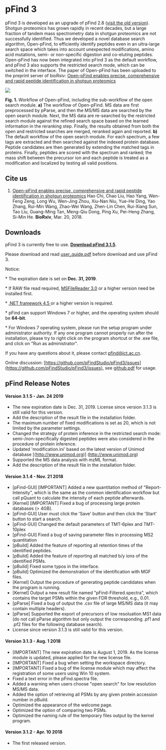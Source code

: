 # pFind 3

pFind 3 is developed as an upgrade of pFind 2.8 (<a href=http://pfind.ict.ac.cn/software/pFind/index.html>visit the old version</a>).
Shotgun proteomics has grown rapidly in recent decades, but a large fraction of tandem mass spectrometry data in shotgun proteomics are not successfully identified. Thus we developed a novel database search algorithm, Open-pFind, to efficiently identify peptides even in an ultra-large search space which takes into account unexpected modifications, amino acid mutations, semi- or non-specific digestion and co-eluting peptides. Open-pFind has now been integrated into pFind 3 as the default workflow, and pFind 3 also supports the restricted search mode, which can be switched in the interface.
The paper of Open-pFind has been uploaded to the preprint server of bioRxiv: <a href = https://www.biorxiv.org/content/early/2018/03/20/285395>Open-pFind enables precise, comprehensive and rapid peptide identification in shotgun proteomics</a>

![](http://pfind.ict.ac.cn/software/pFind3/fig1.png)
<p><b>Fig. 1.</b> Workflow of Open-pFind, including the sub-workflow of the open search module. <b>a)</b> The workflow of Open-pFind. MS data are first preprocessed by pParse, and then the MS/MS data are searched by the open search module. Next, the MS data are re-searched by the restricted search module against the refined search space based on the learned information in the reranking step. Finally, the results obtained from both the open and restricted searches are merged, reranked again and reported. <b>b)</b> The default workflow of the open search module. For each spectrum, a few tags are extracted and then searched against the indexed protein database. Peptide candidates are then generated by extending the matched tags in proteins. Finally, peptides are scored with the spectrum and ranked; the mass shift between the precursor ion and each peptide is treated as a modification and localized by testing all valid positions. </p>


## Cite us
1. <a href="https://www.biorxiv.org/content/early/2018/03/20/285395">Open-pFind enables precise, comprehensive and rapid peptide identification in shotgun proteomics</a></h6>
      Hao Chi, Chao Liu, Hao Yang, Wen-Feng Zeng, Long Wu, Wen-Jing Zhou, Xiu-Nan Niu, Yue-He Ding, Yao Zhang, Rui-Min Wang, Zhao-Wei Wang, Zhen-Lin Chen, Rui-Xiang Sun, Tao Liu, Guang-Ming Tan, Meng-Qiu Dong, Ping Xu, Pei-Heng Zhang, Si-Min He. <b>BioRxiv</b>, Mar. 20, 2018. </a></p>

## Downloads

    
pFind 3 is currently free to use. **[Download pFind 3.1.5](http://pfind.ict.ac.cn/file/3.1/pFind3.1_Setup_20190124.exe)**.

Please download and read [user_guide.pdf](http://pfind.ict.ac.cn/file/3.1/pFind%203%20UserGuide.pdf) before download and use pFind 3.

Notice:
<p>* The expiration date is set on <b>Dec. 31, 2019</b>.</p>
<p>* If RAW file read required, <a href="https://thermo.flexnetoperations.com/control/thmo/product?plneID=632401" target="_blank">MSFileReader 3.0</a> or a higher version need be installed first.</p>
<p>* <a href="https://www.microsoft.com/zh-cn/download/details.aspx?id=30653" target="_blank">.NET framework 4.5 </a> or a higher version is required.</p>
<p>* pFind can support Windows 7 or higher, and the operating system should be <b>64-bit</b>.</p>
<p>* For Windows 7 operating system, please run the setup program under administrator authority. If any one program cannot properly run after the installation, please try to right click on the program shortcut or the .exe file, and click on "Run as administrator".</p>

If you have any questions about it, please contact [pfind@ict.ac.cn](mailto:pfind@ict.ac.cn).

Online discussion: [https://github.com/pFindStudio/pFind3/issues](https://github.com/pFindStudio/pFind3/issues), see [github.pdf](http://pfind.ict.ac.cn/file/github.pdf) for usage.

## pFind Release Notes


#### Version 3.1.5 - Jan. 24 2019
* The new expiration date is Dec. 31, 2019. License since version 3.1.3 is still valid for this version.
* Add the description of the result file in the installation folder.
* The maximum number of fixed modifications is set as 20, which is not limited by the parameter settings.
* Changed the strategy of protein inference in the restricted search mode: semi-/non-specifically digested peptides were also considered in the procedure of protein inference.
* Updated 'modification.ini' based on the latest version of Unimod database [(http://www.unimod.org)] (http://www.unimod.org)
* Supported the MS data analysis with mzML format.
* Add the description of the result file in the installation folder.

#### Version 3.1.4 - Nov. 21 2018
* [pFind-GUI] [IMPORTANT] Added a new quantitation method of "Report-Intensity", which is the same as the common identification workflow but call pQuant to calculate the intensity of each peptide afterwards.
* [Kernel] [IMPORTANT] Fixed a bug of processing large protein databases (> 4GB).
* [pFind-GUI] User must click the 'Save' button and then click the 'Start' button to start a search.
* [pFind-GUI] Changed the default parameters of TMT-6plex and TMT-10plex
* [pFind-GUI] Fixed a bug of saving parameter files in processing MS2 quantitation
* [pBuild] Added the feature of reporting all retention times of the identified peptides.
* [pBuild] Added the feature of reporting all matched b/y ions of the identified PSMs.
* [pBuild] Fixed some typos in the interface.
* [pBuild] Optimized the demonstration of the identification with MGF files.
* [Kernel] Output the procedure of generating peptide candidates when the program is running.
* [Kernel] Output a new result file named "pFind-Filtered.spectra", which contains the target PSMs within the given FDR threshold, e.g., 0.01.
* [pParse] Fixed a bug of output the .csv file of large MS/MS data (it may contain multiple headers).
* [pParse] Supported the export of precursors of low resoluation MS1 data (do not call pParse algorithm but only output the corresponding .pf1 and .pf2 files for the following database search).
* License since version 3.1.3 is still valid for this version.

#### Version 3.1.3 - Aug. 1 2018
* [IMPORTANT] The new expiration date is August 1, 2019. As the license module is updated, please applied for the new license file.
* [IMPORTANT] Fixed a bug when setting the workspace directory.
* [IMPORTANT] Fixed a bug of the license module which may affect the registration of some users using Win 10 system.
* Fixed a text error in the pFind.spectra file.
* Added a warning when users choose "open search" for low resolution MS/MS data.
* Added the option of retrieving all PSMs by any given protein accession number in pBuild.
* Optimized the appearance of the welcome page.
* Optimized the option of comparing two PSMs.
* Optimized the naming rule of the temporary files output by the kernel program.

#### Version 3.1.2 - Apr. 10 2018
* The first released version.

